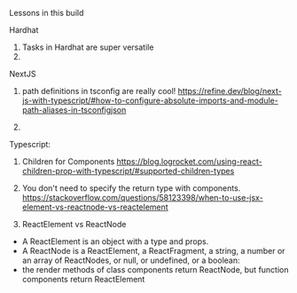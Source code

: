 Lessons in this build

Hardhat

1. Tasks in Hardhat are super versatile
2.

NextJS

1. path definitions in tsconfig are really cool! https://refine.dev/blog/next-js-with-typescript/#how-to-configure-absolute-imports-and-module-path-aliases-in-tsconfigjson

2.

Typescript:

1. Children for Components https://blog.logrocket.com/using-react-children-prop-with-typescript/#supported-children-types

2. You don't need to specify the return type with components. https://stackoverflow.com/questions/58123398/when-to-use-jsx-element-vs-reactnode-vs-reactelement

3. ReactElement vs ReactNode

- A ReactElement is an object with a type and props.
- A ReactNode is a ReactElement, a ReactFragment, a string, a number or an array of ReactNodes, or null, or undefined, or a boolean:
- the render methods of class components return ReactNode, but function components return ReactElement
